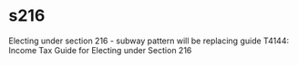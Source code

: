 # s216
Electing under section 216 - subway pattern will be replacing guide T4144: Income Tax Guide for Electing under Section 216
